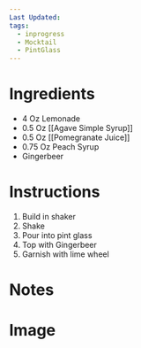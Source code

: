 ```yaml
---
Last Updated: 
tags:
  - inprogress
  - Mocktail
  - PintGlass
---
```


# Ingredients
- 4 Oz Lemonade
- 0.5 Oz [[Agave Simple Syrup]]
- 0.5 Oz [[Pomegranate Juice]]
- 0.75 Oz Peach Syrup
- Gingerbeer



# Instructions
1. Build in shaker
2. Shake
3. Pour into pint glass
4. Top with Gingerbeer
5. Garnish with lime wheel


# Notes


# Image

